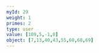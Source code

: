 ```yaml
---
myId: 29
weight: 1
primes: 2
type: user
value: [109,5,-1,0]
object: [7,13,40,43,55,60,68,69]
---
```

